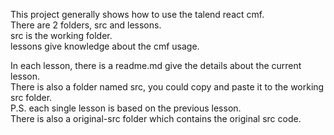 This project generally shows how to use the talend react cmf.  
There are 2 folders, src and lessons.  
src is the working folder.  
lessons give knowledge about the cmf usage.  

   
In each lesson, there is a readme.md give the details about the current lesson.  
There is also a folder named src, you could copy and paste it to the working src folder.  
P.S. each single lesson is based on the previous lesson.  
There is also a original-src folder which contains the original src code.  

